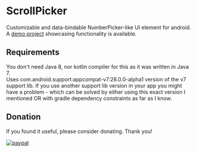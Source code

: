 # ScrollPicker
Customizable and data-bindable NumberPicker-like UI element for android.  
A [demo project](https://github.com/tomeeeS/ScrollPickerDemo) showcasing functionality is available.

## Requirements
You don't need Java 8, nor kotlin compiler for this as it was written in Java 7.    
Uses com.android.support:appcompat-v7:28.0.0-alpha1 version of the v7 support lib. If you use another support lib version in your app you might have a problem - which can be solved by either using this exact version I mentioned OR with gradle dependency constraints as far as I know.

## Donation
If you found it useful, please consider donating. Thank you!  

[![paypal](https://www.paypalobjects.com/en_US/i/btn/btn_donateCC_LG.gif)](https://www.paypal.com/cgi-bin/webscr?cmd=_s-xclick&hosted_button_id=6B7WYZW78DBS2)
